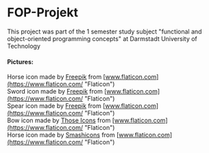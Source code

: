 # FOP-Projekt

This project was part of the 1 semester study subject "functional and object-oriented programming concepts" at Darmstadt University of Technology

#### Pictures:
Horse icon made by [Freepik](https://www.freepik.com/ "Freepik") from [www.flaticon.com](https://www.flaticon.com/ "Flaticon")  
Sword icon made by [Freepik](https://www.freepik.com/ "Freepik") from [www.flaticon.com](https://www.flaticon.com/ "Flaticon")  
Spear icon made by [Freepik](https://www.freepik.com/ "Freepik") from [www.flaticon.com](https://www.flaticon.com/ "Flaticon")  
Bow icon made by [Those Icons](https://www.flaticon.com/authors/those-icons "Those Icons") from [www.flaticon.com](https://www.flaticon.com/ "Flaticon")  
Horse icon made by [Smashicons](https://www.flaticon.com/authors/smashicons "Smashicons") from [www.flaticon.com](https://www.flaticon.com/ "Flaticon")  
